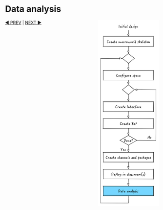 
# Data analysis

<img src="images/dev_process_7.png" width="200" align="right">



[:arrow_backward: PREV](tutorial_8.md) | [NEXT :arrow_forward:](tutorial_10.md)